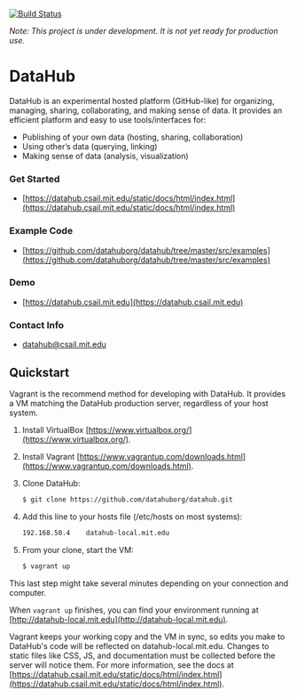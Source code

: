 [![Build Status](https://travis-ci.org/datahuborg/datahub.svg?branch=master)](https://travis-ci.org/datahuborg/datahub)

*Note: This project is under development. It is not yet ready for production use.*

DataHub
===========
DataHub is an experimental hosted platform (GitHub-like) for organizing, managing, sharing, collaborating, and making sense of data. It provides an efficient platform and easy to use tools/interfaces for:

* Publishing of your own data (hosting, sharing, collaboration)
* Using other’s data (querying, linking)
* Making sense of data (analysis, visualization)

### Get Started

+ [https://datahub.csail.mit.edu/static/docs/html/index.html](https://datahub.csail.mit.edu/static/docs/html/index.html)

### Example Code

+ [https://github.com/datahuborg/datahub/tree/master/src/examples](https://github.com/datahuborg/datahub/tree/master/src/examples)

### Demo
+ [https://datahub.csail.mit.edu](https://datahub.csail.mit.edu)

### Contact Info
+ [datahub@csail.mit.edu](mailto:datahub@csail.mit.edu)

## Quickstart

Vagrant is the recommend method for developing with DataHub. It provides a VM matching the DataHub production server, regardless of your host system.

1. Install VirtualBox [https://www.virtualbox.org/](https://www.virtualbox.org/).

1. Install Vagrant [https://www.vagrantup.com/downloads.html](https://www.vagrantup.com/downloads.html).

1. Clone DataHub:
    ```bash
    $ git clone https://github.com/datahuborg/datahub.git
    ```

1. Add this line to your hosts file (/etc/hosts on most systems):
    ```bash
    192.168.50.4    datahub-local.mit.edu
    ```

1. From your clone, start the VM:
    ```bash
    $ vagrant up
    ```

This last step might take several minutes depending on your connection and computer.

When `vagrant up` finishes, you can find your environment running at [http://datahub-local.mit.edu](http://datahub-local.mit.edu).

Vagrant keeps your working copy and the VM in sync, so edits you make to DataHub's code will be reflected on datahub-local.mit.edu. Changes to static files like CSS, JS, and documentation must be collected before the server will notice them. For more information, see the docs at [https://datahub.csail.mit.edu/static/docs/html/index.html](https://datahub.csail.mit.edu/static/docs/html/index.html).